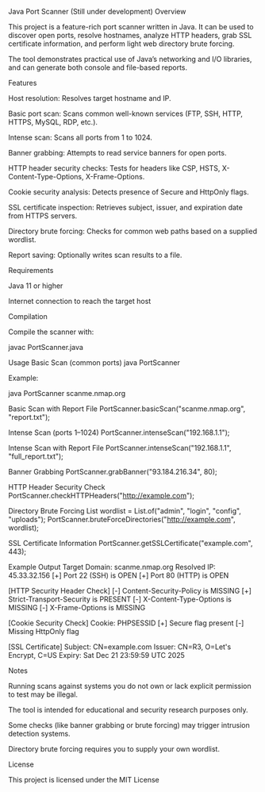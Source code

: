 Java Port Scanner (Still under development)
Overview

This project is a feature-rich port scanner written in Java.
It can be used to discover open ports, resolve hostnames, analyze HTTP headers, grab SSL certificate information, and perform light web directory brute forcing.

The tool demonstrates practical use of Java’s networking and I/O libraries, and can generate both console and file-based reports.

Features

Host resolution: Resolves target hostname and IP.

Basic port scan: Scans common well-known services (FTP, SSH, HTTP, HTTPS, MySQL, RDP, etc.).

Intense scan: Scans all ports from 1 to 1024.

Banner grabbing: Attempts to read service banners for open ports.

HTTP header security checks: Tests for headers like CSP, HSTS, X-Content-Type-Options, X-Frame-Options.

Cookie security analysis: Detects presence of Secure and HttpOnly flags.

SSL certificate inspection: Retrieves subject, issuer, and expiration date from HTTPS servers.

Directory brute forcing: Checks for common web paths based on a supplied wordlist.

Report saving: Optionally writes scan results to a file.

Requirements

Java 11 or higher

Internet connection to reach the target host

Compilation

Compile the scanner with:

javac PortScanner.java

Usage
Basic Scan (common ports)
java PortScanner <target>


Example:

java PortScanner scanme.nmap.org

Basic Scan with Report File
PortScanner.basicScan("scanme.nmap.org", "report.txt");

Intense Scan (ports 1–1024)
PortScanner.intenseScan("192.168.1.1");

Intense Scan with Report File
PortScanner.intenseScan("192.168.1.1", "full_report.txt");

Banner Grabbing
PortScanner.grabBanner("93.184.216.34", 80);

HTTP Header Security Check
PortScanner.checkHTTPHeaders("http://example.com");

Directory Brute Forcing
List<String> wordlist = List.of("admin", "login", "config", "uploads");
PortScanner.bruteForceDirectories("http://example.com", wordlist);

SSL Certificate Information
PortScanner.getSSLCertificate("example.com", 443);

Example Output
Target Domain: scanme.nmap.org
Resolved IP: 45.33.32.156
 [+] Port 22 (SSH) is OPEN
 [+] Port 80 (HTTP) is OPEN

[HTTP Security Header Check]
 [-] Content-Security-Policy is MISSING
 [+] Strict-Transport-Security is PRESENT
 [-] X-Content-Type-Options is MISSING
 [-] X-Frame-Options is MISSING

[Cookie Security Check]
 Cookie: PHPSESSID
  [+] Secure flag present
  [-] Missing HttpOnly flag

[SSL Certificate]
 Subject: CN=example.com
 Issuer: CN=R3, O=Let's Encrypt, C=US
 Expiry: Sat Dec 21 23:59:59 UTC 2025

Notes

Running scans against systems you do not own or lack explicit permission to test may be illegal.

The tool is intended for educational and security research purposes only.

Some checks (like banner grabbing or brute forcing) may trigger intrusion detection systems.

Directory brute forcing requires you to supply your own wordlist.

License

This project is licensed under the MIT License
